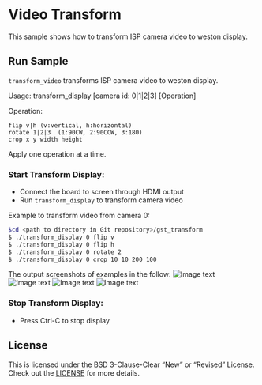 # Video Transform

This sample shows how to transform ISP camera video to weston display.

## Run Sample

```transform_video``` transforms ISP camera video to weston display.

Usage: transform_display [camera id: 0|1|2|3] [Operation]

Operation:

    flip v|h (v:vertical, h:horizontal)
    rotate 1|2|3  (1:90CW, 2:90CCW, 3:180)
    crop x y width height

Apply one operation at a time.

### Start Transform Display:

+ Connect the board to screen through HDMI output
+ Run ```transform_display``` to transform camera video

Example to transform video from camera 0:
``` bash
$cd <path to directory in Git repository>/gst_transform
$ ./transform_display 0 flip v
$ ./transform_display 0 flip h
$ ./transform_display 0 rotate 2
$ ./transform_display 0 crop 10 10 200 100
```

The output screenshots of examples in the follow:
![Image text](image/gst-transform-flip-v.png)
![Image text](image/gst-transform-flip-h.png)
![Image text](image/gst-transform-flip-rotate2.png)
![Image text](image/gst-transform-flip-crop.png)


### Stop Transform Display:

+ Press Ctrl-C to stop display

## License
This is licensed under the BSD 3-Clause-Clear “New” or “Revised” License. Check out the [LICENSE](../LICENSE) for more details.
